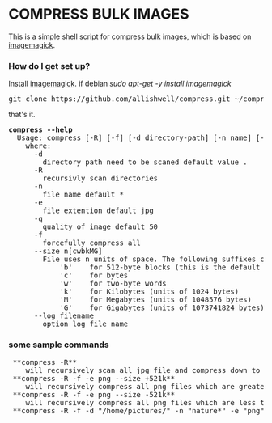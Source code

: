 # COMPRESS BULK IMAGES #

This is a simple shell script for compress bulk images, which is based on [imagemagick](http://www.imagemagick.org/). 

### How do I get set up? ###

Install [imagemagick](http://www.imagemagick.org/script/install-source.php#unix).
if debian *sudo apt-get -y install imagemagick*

<pre>
git clone https://github.com/allishwell/compress.git ~/compress && cd ~/compress && ln -s ~/compress/compress.sh compress && echo 'export PATH=$PATH:~/compress' >> ~/.bashrc && bash
</pre>
that's it.
<pre>
<b>compress --help</b>
  Usage: compress [-R] [-f] [-d directory-path] [-n name] [-e extention] [-q quality]
    where:
      -d 
        directory path need to be scaned default value .
      -R
        recursivly scan directories
      -n 
        file name default * 
      -e 
        file extention default jpg
      -q 
        quality of image default 50
      -f 
        forcefully compress all
      --size n[cwbkMG]
        File uses n units of space. The following suffixes can be used:
            'b'    for 512-byte blocks (this is the default if no suffix  is used)
            'c'    for bytes
            'w'    for two-byte words
            'k'    for Kilobytes (units of 1024 bytes)
            'M'    for Megabytes (units of 1048576 bytes)
            'G'    for Gigabytes (units of 1073741824 bytes)
      --log filename
        option log file name
</pre>

### some sample commands ###
<pre>
 **compress -R**
    will recursively scan all jpg file and compress down to 50%
 **compress -R -f -e png --size +521k**
    will recursively compress all png files which are greater than 512k size
 **compress -R -f -e png --size -521k**
    will recursively compress all png files which are less than 512k size
 **compress -R -f -d "/home/pictures/" -n "nature*" -e "png" -q 70**
 </pre>
